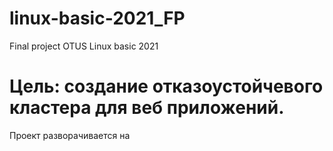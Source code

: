 # linux-basic-2021_FP
Final project OTUS Linux basic 2021

# Цель: создание отказоустойчевого кластера для веб приложений.


Проект разворачивается на 
